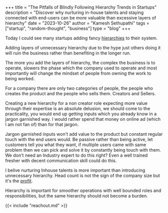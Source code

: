 +++ 
title = "The Pitfalls of Blindly Following Hierarchy Trends in Startups"
description = "Discover why nurturing in-house talents and staying connected with end-users can be more valuable than excessive layers of hierarchy"
date = "2023-10-26"
author = "Kamesh Sethupathi"
tags = ["startup", "random-thought", "business"]
type = "blog"
+++

Today I could see many startups adding fancy [hierarchies](https://www.investopedia.com/terms/c/corporate-hierarchy.asp) to their system.

Adding layers of unnecessary hierarchy due to the hype just others doing it will ruin the business rather than benefiting in the longer run.

The more you add the layers of hierarchy, the complex the business is to operate, slowers the phase which the company used to operate and most importantly will change the mindset of people from owning the work to being worked.

For a company there are only two categories of people, the people who creates the product and the people who sells them. Creators and Sellers.

Creating a new hierarchy for a non creator role expecting more value through their expertise is an absolute delusion, we should come to the practicality, you would end up getting inputs which you already know in a jargon garnished way. I would rather spend that money on online ad (which I am not fan of) than for that jargon.

Jargon garnished inputs won't add value to the product but constant regular touch with the end users would. Be passive rather than being active, let customers tell you what they want, if multiple users came with same problem then we can pick and solve it by constantly being touch with them. We don't need an Industry expert to do this right? Even a well trained fresher with decent communication skill could do this.

I belive nurturing Inhouse talents is more important than introducing unnecessary hierarchy. Head count is not the sign of the company size but it's the [profit](https://en.wikipedia.org/wiki/Profit_(accounting)). 

Hierarchy is important for smoother operations with well bounded roles and responsibilities, but the same hierarchy should not become a burden.


{{< include "reachout.md" >}}
